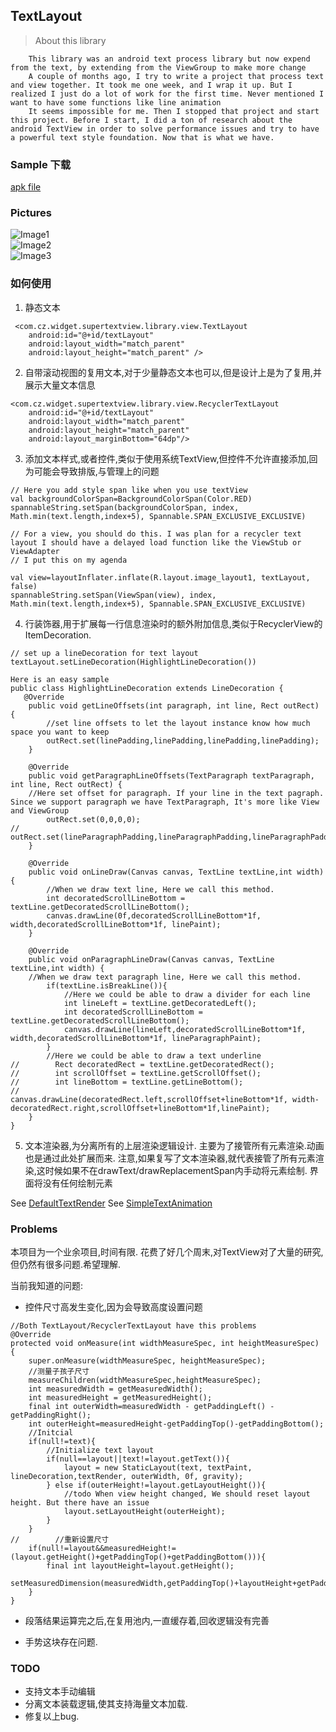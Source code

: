 ## TextLayout

> About this library

        This library was an android text process library but now expend from the text, by extending from the ViewGroup to make more change
        A couple of months ago, I try to write a project that process text and view together. It took me one week, and I wrap it up. But I realized I just do a lot of work for the first time. Never mentioned I want to have some functions like line animation
        It seems impossible for me. Then I stopped that project and start this project. Before I start, I did a ton of research about the android TextView in order to solve performance issues and try to have a powerful text style foundation. Now that is what we have.


### Sample 下载
[apk file](https://github.com/momodae/SuperTextView/blob/master/apk/app-debug.apk?raw=true)
    
### Pictures

![Image1](https://github.com/momodae/SuperTextView/blob/master/image/image1.gif?raw=true)<br>
![Image2](https://github.com/momodae/SuperTextView/blob/master/image/image2.gif?raw=true)<br>
![Image3](https://github.com/momodae/SuperTextView/blob/master/image/image3.gif?raw=true)<br>

### 如何使用

1. 静态文本
```
 <com.cz.widget.supertextview.library.view.TextLayout
    android:id="@+id/textLayout"
    android:layout_width="match_parent"
    android:layout_height="match_parent" />
```
  
2. 自带滚动视图的复用文本,对于少量静态文本也可以,但是设计上是为了复用,并展示大量文本信息

```
<com.cz.widget.supertextview.library.view.RecyclerTextLayout
    android:id="@+id/textLayout"
    android:layout_width="match_parent"
    android:layout_height="match_parent"
    android:layout_marginBottom="64dp"/>
```

3. 添加文本样式,或者控件,类似于使用系统TextView,但控件不允许直接添加,回为可能会导致排版,与管理上的问题

```
// Here you add style span like when you use textView
val backgroundColorSpan=BackgroundColorSpan(Color.RED)
spannableString.setSpan(backgroundColorSpan, index, Math.min(text.length,index+5), Spannable.SPAN_EXCLUSIVE_EXCLUSIVE)

// For a view, you should do this. I was plan for a recycler text layout I should have a delayed load function like the ViewStub or ViewAdapter
// I put this on my agenda

val view=layoutInflater.inflate(R.layout.image_layout1, textLayout, false)
spannableString.setSpan(ViewSpan(view), index, Math.min(text.length,index+5), Spannable.SPAN_EXCLUSIVE_EXCLUSIVE)
```

4. 行装饰器,用于扩展每一行信息渲染时的额外附加信息,类似于RecyclerView的ItemDecoration.

```
// set up a lineDecoration for text layout
textLayout.setLineDecoration(HighlightLineDecoration())

Here is an easy sample
public class HighlightLineDecoration extends LineDecoration {
   @Override
    public void getLineOffsets(int paragraph, int line, Rect outRect) {
        //set line offsets to let the layout instance know how much space you want to keep
        outRect.set(linePadding,linePadding,linePadding,linePadding);
    }

    @Override
    public void getParagraphLineOffsets(TextParagraph textParagraph, int line, Rect outRect) {
    //Here set offset for paragraph. If your line in the text pagraph. Since we support paragraph we have TextParagraph, It's more like View and ViewGroup 
        outRect.set(0,0,0,0);
//        outRect.set(lineParagraphPadding,lineParagraphPadding,lineParagraphPadding,lineParagraphPadding);
    }

    @Override
    public void onLineDraw(Canvas canvas, TextLine textLine,int width) {
        //When we draw text line, Here we call this method.
        int decoratedScrollLineBottom = textLine.getDecoratedScrollLineBottom();
        canvas.drawLine(0f,decoratedScrollLineBottom*1f, width,decoratedScrollLineBottom*1f, linePaint);
    }

    @Override
    public void onParagraphLineDraw(Canvas canvas, TextLine textLine,int width) {
    //When we draw text paragraph line, Here we call this method.
        if(textLine.isBreakLine()){
            //Here we could be able to draw a divider for each line
            int lineLeft = textLine.getDecoratedLeft();
            int decoratedScrollLineBottom = textLine.getDecoratedScrollLineBottom();
            canvas.drawLine(lineLeft,decoratedScrollLineBottom*1f, width,decoratedScrollLineBottom*1f, lineParagraphPaint);
        }
        //Here we could be able to draw a text underline
//        Rect decoratedRect = textLine.getDecoratedRect();
//        int scrollOffset = textLine.getScrollOffset();
//        int lineBottom = textLine.getLineBottom();
//        canvas.drawLine(decoratedRect.left,scrollOffset+lineBottom*1f, width-decoratedRect.right,scrollOffset+lineBottom*1f,linePaint);
    }
}
``` 

5. 文本渲染器,为分离所有的上层渲染逻辑设计. 主要为了接管所有元素渲染.动画也是通过此处扩展而来.
注意,如果复写了文本渲染器,就代表接管了所有元素渲染,这时候如果不在drawText/drawReplacementSpan内手动将元素绘制.
界面将没有任何绘制元素

See [DefaultTextRender](library/src/main/java/com/cz/widget/supertextview/library/render/DefaultTextRender)
See [SimpleTextAnimation](library/src/main/java/com/cz/widget/supertextview/library/animation/SimpleTextAnimation)


### Problems
本项目为一个业余项目,时间有限. 花费了好几个周末,对TextView对了大量的研究,但仍然有很多问题.希望理解.

当前我知道的问题:
*  控件尺寸高发生变化,因为会导致高度设置问题

```
//Both TextLayout/RecyclerTextLayout have this problems
@Override
protected void onMeasure(int widthMeasureSpec, int heightMeasureSpec) {
    super.onMeasure(widthMeasureSpec, heightMeasureSpec);
    //测量子孩子尺寸
    measureChildren(widthMeasureSpec,heightMeasureSpec);
    int measuredWidth = getMeasuredWidth();
    int measuredHeight = getMeasuredHeight();
    final int outerWidth=measuredWidth - getPaddingLeft() - getPaddingRight();
    int outerHeight=measuredHeight-getPaddingTop()-getPaddingBottom();
    //Initcial
    if(null!=text){
        //Initialize text layout
        if(null==layout||text!=layout.getText()){
            layout = new StaticLayout(text, textPaint, lineDecoration,textRender, outerWidth, 0f, gravity);
        } else if(outerHeight!=layout.getLayoutHeight()){
            //todo When view height changed, We should reset layout height. But there have an issue
            layout.setLayoutHeight(outerHeight);
        }
    }
//        //重新设置尺寸
    if(null!=layout&&measuredHeight!=(layout.getHeight()+getPaddingTop()+getPaddingBottom())){
        final int layoutHeight=layout.getHeight();
        setMeasuredDimension(measuredWidth,getPaddingTop()+layoutHeight+getPaddingBottom());
    }
}
```

* 段落结果运算完之后,在复用池内,一直缓存着,回收逻辑没有完善

* 手势这块存在问题.
 

### TODO
* 支持文本手动编辑
* 分离文本装载逻辑,使其支持海量文本加载. 
* 修复以上bug.
